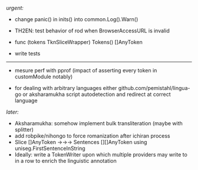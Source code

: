*urgent:*

- change panic() in inits() into common.Log().Warn()

- TH2EN: test behavior of rod when BrowserAccessURL is invalid

- func (tokens TknSliceWrapper) Tokens() []AnyToken

- write tests

<hr>

- mesure perf with pprof (impact of asserting every token in customModule notably)

- for dealing with arbitrary languages either github.com/pemistahl/lingua-go or aksharamukha script autodetection and redirect at correct language

*later:*

- Aksharamukha: somehow implement bulk transliteration (maybe with splitter)
- add robpike/nihongo to force romanization after ichiran process
- Slice []AnyToken →→→ Sentences [][]AnyToken using uniseg.FirstSentenceInString
- Ideally: write a TokenWriter upon which multiple providers may write to in a row to enrich the linguistic annotation
